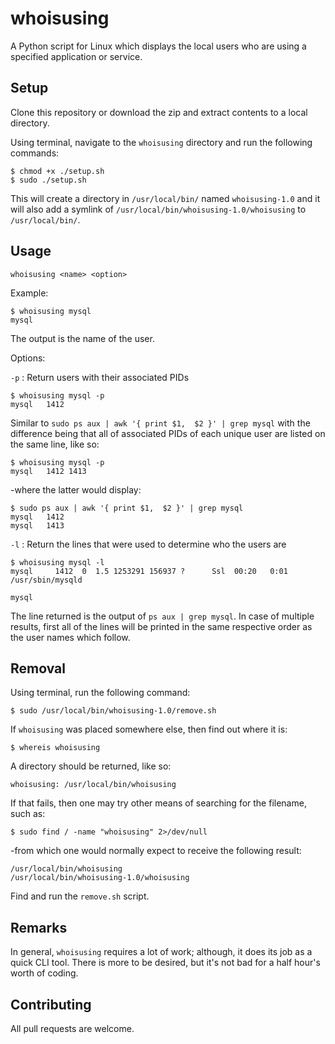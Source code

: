 # whoisusing
A Python script for Linux which displays the local users who are using a specified application or service.

## Setup
Clone this repository or download the zip and extract contents to a local directory.

Using terminal, navigate to the `whoisusing` directory and run the following commands:

```
$ chmod +x ./setup.sh
$ sudo ./setup.sh
```
This will create a directory in `/usr/local/bin/` named `whoisusing-1.0` and it will also add a symlink of `/usr/local/bin/whoisusing-1.0/whoisusing` to `/usr/local/bin/`.

## Usage

`whoisusing <name> <option>` 

Example:
```
$ whoisusing mysql
mysql
```
The output is the name of the user.

Options:

`-p` : Return users with their associated PIDs

```
$ whoisusing mysql -p
mysql   1412
```
Similar to `sudo ps aux | awk '{ print $1,  $2 }' | grep mysql` with the difference being that all of associated PIDs of each unique user are listed on the same line, like so:

```
$ whoisusing mysql -p
mysql   1412 1413
```

-where the latter would display:

```
$ sudo ps aux | awk '{ print $1,  $2 }' | grep mysql
mysql   1412
mysql   1413
```

`-l` : Return the lines that were used to determine who the users are

```
$ whoisusing mysql -l
mysql     1412  0  1.5 1253291 156937 ?      Ssl  00:20   0:01 /usr/sbin/mysqld

mysql
```
The line returned is the output of `ps aux | grep mysql`. In case of multiple results, first all of the lines will be printed in the same respective order as the user names which follow.

## Removal

Using terminal, run the following command:

```
$ sudo /usr/local/bin/whoisusing-1.0/remove.sh
```

If `whoisusing` was placed somewhere else, then find out where it is:

```
$ whereis whoisusing
```

A directory should be returned, like so:

```
whoisusing: /usr/local/bin/whoisusing
```

If that fails, then one may try other means of searching for the filename, such as:

```
$ sudo find / -name "whoisusing" 2>/dev/null
```

-from which one would normally expect to receive the following result:

```
/usr/local/bin/whoisusing
/usr/local/bin/whoisusing-1.0/whoisusing
```

Find and run the `remove.sh` script.

## Remarks

In general, `whoisusing` requires a lot of work; although, it does its job as a quick CLI tool. There is more to be desired, but it's not bad for a half hour's worth of coding.

## Contributing

All pull requests are welcome. 


